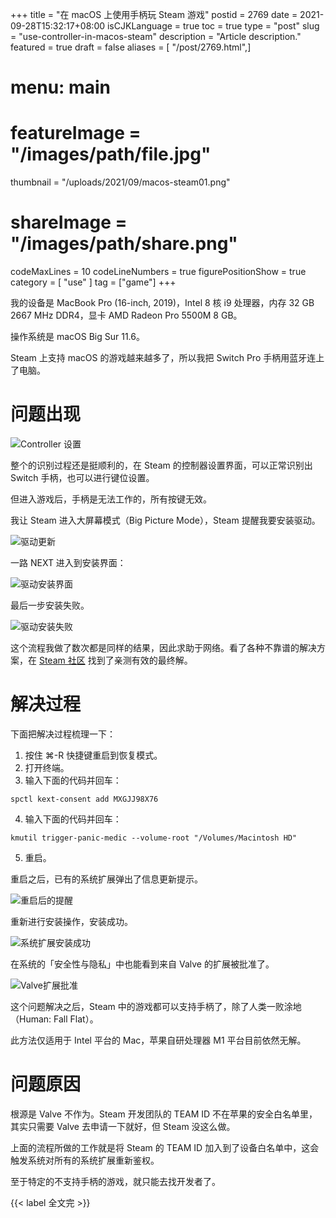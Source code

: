 +++
title = "在 macOS 上使用手柄玩 Steam 游戏"
postid = 2769
date = 2021-09-28T15:32:17+08:00
isCJKLanguage = true
toc = true
type = "post"
slug = "use-controller-in-macos-steam"
description = "Article description."
featured = true
draft = false
aliases = [ "/post/2769.html",]
# menu: main
# featureImage = "/images/path/file.jpg"
thumbnail = "/uploads/2021/09/macos-steam01.png"
# shareImage = "/images/path/share.png"
codeMaxLines = 10
codeLineNumbers = true
figurePositionShow = true
category = [ "use" ]
tag = ["game"]
+++

我的设备是 MacBook Pro (16-inch, 2019)，Intel 8 核 i9 处理器，内存 32 GB 2667 MHz DDR4，显卡 AMD Radeon Pro 5500M 8 GB。

操作系统是 macOS Big Sur 11.6。

Steam 上支持 macOS 的游戏越来越多了，所以我把 Switch Pro 手柄用蓝牙连上了电脑。<!--more-->

# 问题出现

![Controller 设置](/uploads/2021/09/macos-steam01.png)

整个的识别过程还是挺顺利的，在 Steam 的控制器设置界面，可以正常识别出 Switch 手柄，也可以进行键位设置。

但进入游戏后，手柄是无法工作的，所有按键无效。

我让 Steam 进入大屏幕模式（Big Picture Mode），Steam 提醒我要安装驱动。

![驱动更新](/uploads/2021/09/macos-steam02.png)

一路 NEXT 进入到安装界面：

![驱动安装界面](/uploads/2021/09/macos-steam03.png)

最后一步安装失败。

![驱动安装失败](/uploads/2021/09/macos-steam04.png)

这个流程我做了数次都是同样的结果，因此求助于网络。看了各种不靠谱的解决方案，在 [Steam 社区](https://steamcommunity.com/discussions/forum/2/3004429475624592660/) 找到了亲测有效的最终解。

# 解决过程

下面把解决过程梳理一下：

1. 按住 ⌘-R 快捷键重启到恢复模式。
2. 打开终端。
3. 输入下面的代码并回车：
```
spctl kext-consent add MXGJJ98X76
```
4. 输入下面的代码并回车：
```
kmutil trigger-panic-medic --volume-root "/Volumes/Macintosh HD"
```
5. 重启。

重启之后，已有的系统扩展弹出了信息更新提示。

![重启后的提醒](/uploads/2021/09/macos-steam05.jpg)

重新进行安装操作，安装成功。

![系统扩展安装成功](/uploads/2021/09/macos-steam06.png)

在系统的「安全性与隐私」中也能看到来自 Valve 的扩展被批准了。

![Valve扩展批准](/uploads/2021/09/macos-steam07.png)

这个问题解决之后，Steam 中的游戏都可以支持手柄了，除了人类一败涂地（Human: Fall Flat）。

此方法仅适用于 Intel 平台的 Mac，苹果自研处理器 M1 平台目前依然无解。

# 问题原因

根源是 Valve 不作为。Steam 开发团队的 TEAM ID 不在苹果的安全白名单里，其实只需要 Valve 去申请一下就好，但 Steam 没这么做。

上面的流程所做的工作就是将 Steam 的 TEAM ID 加入到了设备白名单中，这会触发系统对所有的系统扩展重新鉴权。

至于特定的不支持手柄的游戏，就只能去找开发者了。

{{< label 全文完 >}}
